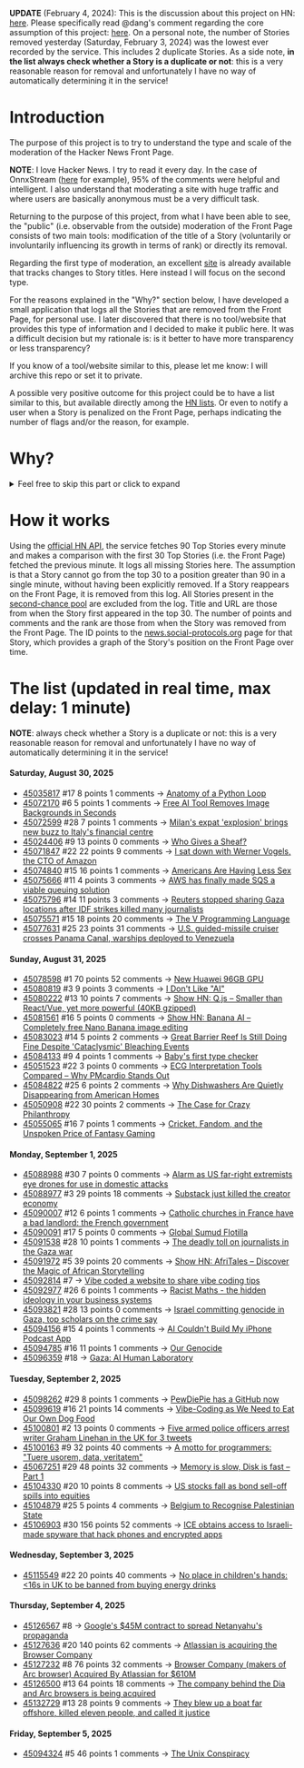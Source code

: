 **UPDATE** (February 4, 2024): This is the discussion about this project on HN: [here](https://news.ycombinator.com/item?id=39230513). Please specifically read @dang's comment regarding the core assumption of this project: [here](https://news.ycombinator.com/item?id=39231537). On a personal note, the number of Stories removed yesterday (Saturday, February 3, 2024) was the lowest ever recorded by the service. This includes 2 duplicate Stories. As a side note, **in the list always check whether a Story is a duplicate or not**: this is a very reasonable reason for removal and unfortunately I have no way of automatically determining it in the service!

# Introduction

The purpose of this project is to try to understand the type and scale of the moderation of the Hacker News Front Page.

**NOTE**: I love Hacker News. I try to read it every day. In the case of OnnxStream ([here](https://news.ycombinator.com/item?id=37752632) for example), 95% of the comments were helpful and intelligent. I also understand that moderating a site with huge traffic and where users are basically anonymous must be a very difficult task.

Returning to the purpose of this project, from what I have been able to see, the "public" (i.e. observable from the outside) moderation of the Front Page consists of two main tools: modification of the title of a Story (voluntarily or involuntarily influencing its growth in terms of rank) or directly its removal.

Regarding the first type of moderation, an excellent [site](https://hackernewstitles.netlify.app/) is already available that tracks changes to Story titles. Here instead I will focus on the second type.

For the reasons explained in the "Why?" section below, I have developed a small application that logs all the Stories that are removed from the Front Page, for personal use. I later discovered that there is no tool/website that provides this type of information and I decided to make it public here. It was a difficult decision but my rationale is: is it better to have more transparency or less transparency?

If you know of a tool/website similar to this, please let me know: I will archive this repo or set it to private.

A possible very positive outcome for this project could be to have a list similar to this, but available directly among the [HN lists](https://news.ycombinator.com/lists). Or even to notify a user when a Story is penalized on the Front Page, perhaps indicating the number of flags and/or the reason, for example.

# Why?

<details>
<summary>Feel free to skip this part or click to expand</summary>

A friend of mine posted two Stories on Hacker News related to OnnxStream (31 days apart), the first related to SDXL Turbo support and the second related to TinyLlama and Mistral 7B support.

In the case of the [first](https://news.ycombinator.com/item?id=38646969), the Story was among the first on the Front Page, until its title was changed from "Stable Diffusion Turbo on a Raspberry Pi Zero 2 generates an image in 29 minutes" to "OnnxStream: Stable Diffusion XL 1.0 Base on a Raspberry Pi Zero 2". This effectively "killed" the Story. One user pointed out that the new title didn't reflect the spirit of the Story (thanks @practice9).

In the case of the [second](https://news.ycombinator.com/item?id=38991145), the Story was in third place on the Front Page, less than an hour after the submission. In this case it was simply removed from the Front Page.

Having discovered this, perplexed, I sent an email to the moderator. @dang, who was very kind and quick in his response, explained to me that the Story had been flagged by users even without being explicitly [flagged], and that he could therefore only hypothesize the causes of the flag. His hypothesis was that (some?) users might be fed up with news related to LLMs.

While I have no reason to doubt Daniel's good faith, it's hard to believe that HN users would be tired of LLM-related news.

So I decided to develop a small console application to determine the frequency of this phenomenon (actually I was also motivated by the prospect of writing some C# code, after more than 2 years of complete abstinence). I subsequently discovered that there were no tools/websites that monitored this specific phenomenon and I therefore decided to make it public here.

</details>

# How it works

Using the [official HN API](https://github.com/HackerNews/API), the service fetches 90 Top Stories every minute and makes a comparison with the first 30 Top Stories (i.e. the Front Page) fetched the previous minute. It logs all missing Stories here. The assumption is that a Story cannot go from the top 30 to a position greater than 90 in a single minute, without having been explicitly removed. If a Story reappears on the Front Page, it is removed from this log. All Stories present in the [second-chance pool](https://news.ycombinator.com/pool) are excluded from the log. Title and URL are those from when the Story first appeared in the top 30. The number of points and comments and the rank are those from when the Story was removed from the Front Page. The ID points to the [news.social-protocols.org](https://news.social-protocols.org) page for that Story, which provides a graph of the Story's position on the Front Page over time.

# The list (updated in real time, max delay: 1 minute)

**NOTE**: always check whether a Story is a duplicate or not: this is a very reasonable reason for removal and unfortunately I have no way of automatically determining it in the service!

#### **Saturday, August 30, 2025**<!-- HN:45035817:start -->
* [45035817](https://news.social-protocols.org/stats?id=45035817) #17 8 points 1 comments -> [Anatomy of a Python Loop](https://orencodes.io/anatomy-of-a-python-loop/)<!-- HN:45035817:end --><!-- HN:45072170:start -->
* [45072170](https://news.social-protocols.org/stats?id=45072170) #6 5 points 1 comments -> [Free AI Tool Removes Image Backgrounds in Seconds](https://nanobananas.site/tools/background-removal)<!-- HN:45072170:end --><!-- HN:45072599:start -->
* [45072599](https://news.social-protocols.org/stats?id=45072599) #28 7 points 1 comments -> [Milan's expat 'explosion' brings new buzz to Italy's financial centre](https://www.ft.com/content/f33a01dc-f873-4c62-886f-f69562fb2e46)<!-- HN:45072599:end --><!-- HN:45024406:start -->
* [45024406](https://news.social-protocols.org/stats?id=45024406) #9 13 points 0 comments -> [Who Gives a Sheaf?](https://www.youtube.com/playlist?list=PLnNqTHlK5sGJrRvH0YBxE4Oe1M9EoSTPQ)<!-- HN:45024406:end --><!-- HN:45071847:start -->
* [45071847](https://news.social-protocols.org/stats?id=45071847) #22 22 points 9 comments -> [I sat down with Werner Vogels, the CTO of Amazon](https://everton.xyz/i-sat-down-with-werner-vogels/)<!-- HN:45071847:end --><!-- HN:45074840:start -->
* [45074840](https://news.social-protocols.org/stats?id=45074840) #15 16 points 1 comments -> [Americans Are Having Less Sex](https://www.wsj.com/lifestyle/relationships/americans-are-having-less-sex-than-ever-785973ce)<!-- HN:45074840:end --><!-- HN:45075666:start -->
* [45075666](https://news.social-protocols.org/stats?id=45075666) #11 4 points 3 comments -> [AWS has finally made SQS a viable queuing solution](https://aws.amazon.com/blogs/compute/building-resilient-multi-tenant-systems-with-amazon-sqs-fair-queues/)<!-- HN:45075666:end --><!-- HN:45075796:start -->
* [45075796](https://news.social-protocols.org/stats?id=45075796) #14 11 points 3 comments -> [Reuters stopped sharing Gaza locations after IDF strikes killed many journalists](https://www.nbcnews.com/world/gaza/news-group-stopped-sharing-gaza-locations-israel-many-journalists-kill-rcna227687)<!-- HN:45075796:end --><!-- HN:45075571:start -->
* [45075571](https://news.social-protocols.org/stats?id=45075571) #15 18 points 20 comments -> [The V Programming Language](https://vlang.io/)<!-- HN:45075571:end --><!-- HN:45077631:start -->
* [45077631](https://news.social-protocols.org/stats?id=45077631) #25 23 points 31 comments -> [U.S. guided-missile cruiser crosses Panama Canal, warships deployed to Venezuela](https://www.cbsnews.com/news/us-guided-missile-cruiser-panama-canal-warships-deployed-venezuela/)<!-- HN:45077631:end -->
#### **Sunday, August 31, 2025**
<!-- HN:45078598:start -->
* [45078598](https://news.social-protocols.org/stats?id=45078598) #1 70 points 52 comments -> [New Huawei 96GB GPU](https://e.huawei.com/cn/products/computing/ascend/atlas-300i-duo)<!-- HN:45078598:end --><!-- HN:45080819:start -->
* [45080819](https://news.social-protocols.org/stats?id=45080819) #3 9 points 3 comments -> [I Don't Like "AI"](https://ian.mccowan.space/2024/07/22/ai/)<!-- HN:45080819:end --><!-- HN:45080222:start -->
* [45080222](https://news.social-protocols.org/stats?id=45080222) #13 10 points 7 comments -> [Show HN: Q.js – Smaller than React/Vue, yet more powerful (40KB gzipped)](https://github.com/Qbix/Q.js)<!-- HN:45080222:end --><!-- HN:45081561:start -->
* [45081561](https://news.social-protocols.org/stats?id=45081561) #16 5 points 0 comments -> [Show HN: Banana AI – Completely free Nano Banana image editing](https://banana-ai.org/)<!-- HN:45081561:end --><!-- HN:45083023:start -->
* [45083023](https://news.social-protocols.org/stats?id=45083023) #14 5 points 2 comments -> [Great Barrier Reef Is Still Doing Fine Despite 'Cataclysmic' Bleaching Events](https://co2coalition.org/2025/08/08/the-great-barrier-reef-is-still-doing-fine-despite-cataclysmic-bleaching-events/)<!-- HN:45083023:end --><!-- HN:45084133:start -->
* [45084133](https://news.social-protocols.org/stats?id=45084133) #9 4 points 1 comments -> [Baby's first type checker](https://austinhenley.com/blog/babytypechecker.html)<!-- HN:45084133:end --><!-- HN:45051523:start -->
* [45051523](https://news.social-protocols.org/stats?id=45051523) #22 3 points 0 comments -> [ECG Interpretation Tools Compared – Why PMcardio Stands Out](https://www.powerfulmedical.com/blog/ecg-interpretation-tools-compared-why-pmcardio-stands-out/)<!-- HN:45051523:end --><!-- HN:45084822:start -->
* [45084822](https://news.social-protocols.org/stats?id=45084822) #25 6 points 2 comments -> [Why Dishwashers Are Quietly Disappearing from American Homes](https://www.gadgetreview.com/why-dishwashers-are-quietly-disappearing-from-american-homes)<!-- HN:45084822:end --><!-- HN:45050908:start -->
* [45050908](https://news.social-protocols.org/stats?id=45050908) #22 30 points 2 comments -> [The Case for Crazy Philanthropy](https://www.palladiummag.com/2025/08/22/the-case-for-crazy-philanthropy/)<!-- HN:45050908:end --><!-- HN:45055065:start -->
* [45055065](https://news.social-protocols.org/stats?id=45055065) #16 7 points 1 comments -> [Cricket, Fandom, and the Unspoken Price of Fantasy Gaming](https://uselessmbaguy.substack.com/p/cricket-fandom-and-the-unspoken-price)<!-- HN:45055065:end -->
#### **Monday, September 1, 2025**
<!-- HN:45088988:start -->
* [45088988](https://news.social-protocols.org/stats?id=45088988) #30 7 points 0 comments -> [Alarm as US far-right extremists eye drones for use in domestic attacks](https://www.theguardian.com/us-news/2025/aug/30/us-far-right-extremists-drones)<!-- HN:45088988:end --><!-- HN:45088977:start -->
* [45088977](https://news.social-protocols.org/stats?id=45088977) #3 29 points 18 comments -> [Substack just killed the creator economy](https://mail.bigdeskenergy.com/p/substack-just-killed-creator-economy)<!-- HN:45088977:end --><!-- HN:45090007:start -->
* [45090007](https://news.social-protocols.org/stats?id=45090007) #12 6 points 1 comments -> [Catholic churches in France have a bad landlord: the French government](https://thecatholicherald.com/article/catholic-churches-in-france-suffer-from-a-bad-landlord-the-french-government)<!-- HN:45090007:end --><!-- HN:45090091:start -->
* [45090091](https://news.social-protocols.org/stats?id=45090091) #17 5 points 0 comments -> [Global Sumud Flotilla](https://globalsumudflotilla.org/)<!-- HN:45090091:end --><!-- HN:45091538:start -->
* [45091538](https://news.social-protocols.org/stats?id=45091538) #28 10 points 1 comments -> [The deadly toll on journalists in the Gaza war](https://www.theguardian.com/global-development/ng-interactive/2025/sep/01/israel-gaza-war-media-palestinian-journalists-killed-cpj)<!-- HN:45091538:end --><!-- HN:45091972:start -->
* [45091972](https://news.social-protocols.org/stats?id=45091972) #5 39 points 20 comments -> [Show HN: AfriTales – Discover the Magic of African Storytelling](https://afritales.org/)<!-- HN:45091972:end --><!-- HN:45092814:start -->
* [45092814](https://news.social-protocols.org/stats?id=45092814) #7 -> [Vibe coded a website to share vibe coding tips](https://vibecodinglearn.com)<!-- HN:45092814:end --><!-- HN:45092977:start -->
* [45092977](https://news.social-protocols.org/stats?id=45092977) #26 6 points 1 comments -> [Racist Maths - the hidden ideology in your business systems](https://fluxus.io/article/racist-maths)<!-- HN:45092977:end --><!-- HN:45093821:start -->
* [45093821](https://news.social-protocols.org/stats?id=45093821) #28 13 points 0 comments -> [Israel committing genocide in Gaza, top scholars on the crime say](https://www.theguardian.com/world/2025/sep/01/israel-committing-genocide-in-gaza-worlds-top-scholars-on-the-say)<!-- HN:45093821:end --><!-- HN:45094156:start -->
* [45094156](https://news.social-protocols.org/stats?id=45094156) #15 4 points 1 comments -> [AI Couldn't Build My iPhone Podcast App](https://beard.fm/blog/ai-failed-my-podcast-app)<!-- HN:45094156:end --><!-- HN:45094785:start -->
* [45094785](https://news.social-protocols.org/stats?id=45094785) #16 11 points 1 comments -> [Our Genocide](https://www.btselem.org/publications/202507_our_genocide)<!-- HN:45094785:end --><!-- HN:45096359:start -->
* [45096359](https://news.social-protocols.org/stats?id=45096359) #18 -> [Gaza: AI Human Laboratory](https://www.thecairoreview.com/essays/gaza-israels-ai-human-laboratory/)<!-- HN:45096359:end -->
#### **Tuesday, September 2, 2025**
<!-- HN:45098262:start -->
* [45098262](https://news.social-protocols.org/stats?id=45098262) #29 8 points 1 comments -> [PewDiePie has a GitHub now](https://github.com/pewdiepie-archdaemon)<!-- HN:45098262:end --><!-- HN:45099619:start -->
* [45099619](https://news.social-protocols.org/stats?id=45099619) #16 21 points 14 comments -> [Vibe-Coding as We Need to Eat Our Own Dog Food](https://kevinkuipers.substack.com/p/vc-for-vibe-coding-a-fresh-new-start)<!-- HN:45099619:end --><!-- HN:45100801:start -->
* [45100801](https://news.social-protocols.org/stats?id=45100801) #2 13 points 0 comments -> [Five armed police officers arrest writer Graham Linehan in the UK for 3 tweets](https://grahamlinehan.substack.com/p/i-just-got-arrested-again)<!-- HN:45100801:end --><!-- HN:45100163:start -->
* [45100163](https://news.social-protocols.org/stats?id=45100163) #9 32 points 40 comments -> [A motto for programmers: "Tuere usorem, data, veritatem"](https://koas.dev/a-motto-for-programming/)<!-- HN:45100163:end --><!-- HN:45067251:start -->
* [45067251](https://news.social-protocols.org/stats?id=45067251) #29 48 points 32 comments -> [Memory is slow, Disk is fast – Part 1](https://www.bitflux.ai/blog/memory-is-slow-part1/)<!-- HN:45067251:end --><!-- HN:45104330:start -->
* [45104330](https://news.social-protocols.org/stats?id=45104330) #20 10 points 8 comments -> [US stocks fall as bond sell-off spills into equities](https://subs.ft.com/products)<!-- HN:45104330:end --><!-- HN:45104879:start -->
* [45104879](https://news.social-protocols.org/stats?id=45104879) #25 5 points 4 comments -> [Belgium to Recognise Palestinian State](https://www.theguardian.com/world/live/2025/sep/02/middle-east-crisis-israel-gaza-palestine-un-belgium-live-news-updates)<!-- HN:45104879:end --><!-- HN:45106903:start -->
* [45106903](https://news.social-protocols.org/stats?id=45106903) #30 156 points 52 comments -> [ICE obtains access to Israeli-made spyware that hack phones and encrypted apps](https://www.theguardian.com/us-news/2025/sep/02/trump-immigration-ice-israeli-spyware)<!-- HN:45106903:end -->
#### **Wednesday, September 3, 2025**
<!-- HN:45115549:start -->
* [45115549](https://news.social-protocols.org/stats?id=45115549) #22 20 points 40 comments -> [No place in children's hands: &lt;16s in UK to be banned from buying energy drinks](https://www.theguardian.com/business/2025/sep/02/children-energy-drinks-government-obesity-health)<!-- HN:45115549:end -->
#### **Thursday, September 4, 2025**<!-- HN:45126567:start -->
* [45126567](https://news.social-protocols.org/stats?id=45126567) #8 -> [Google's $45M contract to spread Netanyahu's propaganda](https://jackpoulson.substack.com/p/googles-45-million-contract-with)<!-- HN:45126567:end --><!-- HN:45127636:start -->
* [45127636](https://news.social-protocols.org/stats?id=45127636) #20 140 points 62 comments -> [Atlassian is acquiring the Browser Company](https://www.cnbc.com/2025/09/04/atlassian-the-browser-company-deal.html)<!-- HN:45127636:end --><!-- HN:45127232:start -->
* [45127232](https://news.social-protocols.org/stats?id=45127232) #8 76 points 32 comments -> [Browser Company (makers of Arc browser) Acquired By Atlassian for $610M](https://browsercompany.substack.com/p/your-tuesday-in-2030)<!-- HN:45127232:end --><!-- HN:45126500:start -->
* [45126500](https://news.social-protocols.org/stats?id=45126500) #13 64 points 18 comments -> [The company behind the Dia and Arc browsers is being acquired](https://www.theverge.com/web/770947/browser-company-arc-dia-acquired-atlassian)<!-- HN:45126500:end --><!-- HN:45132729:start -->
* [45132729](https://news.social-protocols.org/stats?id=45132729) #13 28 points 9 comments -> [They blew up a boat far offshore, killed eleven people, and called it justice](https://mitchthelawyer.substack.com/p/they-blew-up-a-boat-far-offshore)<!-- HN:45132729:end -->
#### **Friday, September 5, 2025**
<!-- HN:45094324:start -->
* [45094324](https://news.social-protocols.org/stats?id=45094324) #5 46 points 1 comments -> [The Unix Conspiracy](http://www.catb.org/~esr/jargon/html/U/Unix-conspiracy.html)<!-- HN:45094324:end -->